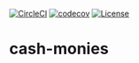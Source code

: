 [![CircleCI](https://circleci.com/gh/IanGlass/cash-monies/tree/master.svg?style=svg)](https://circleci.com/gh/IanGlass/cash-monies/tree/master) [![codecov](https://codecov.io/gh/IanGlass/cash-monies/branch/master/graph/badge.svg)](https://codecov.io/gh/IanGlass/cash-monies) [![License](https://img.shields.io/badge/License-Apache%202.0-blue.svg)](https://opensource.org/licenses/Apache-2.0)

# cash-monies